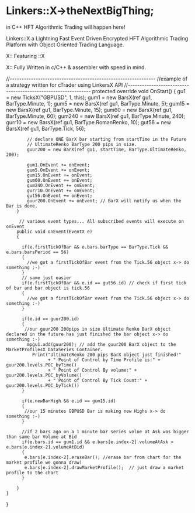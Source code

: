 # Linkers::X→theNextBigThing; 

in C++ HFT Algorithmic Trading will happen here!

Linkers::X a Lightning Fast Event Driven Encrypted HFT Algorithmic Trading Platform with Object Oriented Trading Language.

X:: Featuring ::X

X:: Fully Written in c/C++ & assembler with speed in mind.

//--------------------------------------------------------------
//example of a strategy written for cTrader using LinkersX API
//--------------------------------------------------------------
        protected override void OnStart()
        {
            gu1 = new TicksX("GBPUSD", 1, this);
            gum1 = new BarsX(ref gu1, BarType.Minute, 1);
            gum5 = new BarsX(ref gu1, BarType.Minute, 5);
            gum15 = new BarsX(ref gu1, BarType.Minute, 15);
            gum60 = new BarsX(ref gu1, BarType.Minute, 60);
            gum240 = new BarsX(ref gu1, BarType.Minute, 240);
            gurr10 = new BarsX(ref gu1, BarType.RomanRenko, 10);
            gut56 = new BarsX(ref gu1, BarType.Tick, 56);
            
            // declare ONE BarX bar starting from startTime in the Future
            // UltimateRenko BarType 200 pips in size.
            guur200 = new BarX(ref gu1, startTime, BarType.UltimateRenko, 200); 

            gum1.OnEvent += onEvent;
            gum5.OnEvent += onEvent;
            gum15.OnEvent += onEvent;
            gum60.OnEvent += onEvent;
            gum240.OnEvent += onEvent;
            gurr10.OnEvent += onEvent;
            gut56.OnEvent += onEvent;
            guur200.OnEvent += onEvent; // BarX will notify us when the Bar is done.
        }

         // various event types... All subscribed events will execute on onEvent
        public void onEvent(EventX e)
        {
                   
          if(e.firstTickOfBar && e.bars.barType == BarType.Tick && e.bars.barsPeriod == 56)
          {
            //we got a firstTickOfBar event from the Tick.56 object x-> do something :-)
          }
          // same just easier
          if(e.firstTickOfBar && e.id == gut56.id) // check if first tick of bar and bar object is tick.56
          {
            //we got a firstTickOfBar event from the Tick.56 object x-> do something :-)
          }
          
          if(e.id == guur200.id)
          {
           //our guur200 200pips in size Ultimate Renko BarX object declared in the future has just finished the bar object x-> do something :-)
            mpgu1.add(guur200); // add the guur200 BarX object to the MarketProfilesX DataSeries Container.
              Print("UltimateRenko 200 pips BarX object just finished!" 
                    + " Point of Control by Time Profile is:" + guur200.levels.POC_byTime() 
                    + " Point of Control By volume:" +  guur200.levels.POC_byVolume()
                    + " Point of Control By Tick Count:" +  guur200.levels.POC_byTick())
          }
          
          if(e.newBarHigh && e.id == gum15.id)
          {
           //our 15 minutes GBPUSD Bar is making new Highs x-> do something :-)
          }
          
          //if 2 bars ago on a 1 minute bar series volue at Ask was bigger than same bar Volume at Bid
          if(e.bars.id == gum1.id && e.bars[e.index-2].volumeAtAsk > e.bars[e.index-2].volumeAtBid)
          {
           e.bars[e.index-2].eraseBar(); //erase bar from chart for the market profile we gonna draw)
           e.bars[e.index-2].drawMarketProfile();  // just draw a market profile to the chart
          }
          
        }
    }
}


